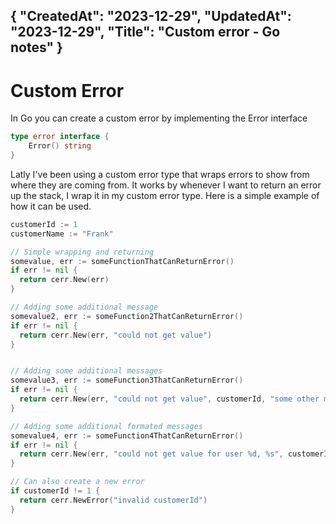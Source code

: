{
"CreatedAt": "2023-12-29",
"UpdatedAt": "2023-12-29",
"Title": "Custom error - Go notes"
}
---
# Custom Error
In Go you can create a custom error by implementing the Error interface 
```go
type error interface {
	Error() string
}
```
Latly I've been using a custom error type that wraps errors to show from where they are coming from. It works by whenever I want to return an error up the stack, I wrap it in my custom error type. Here is a simple example of how it can be used.

```go
customerId := 1
customerName := "Frank"

// Simple wrapping and returning
somevalue, err := someFunctionThatCanReturnError()
if err != nil {
  return cerr.New(err)
}

// Adding some additional message
somevalue2, err := someFunction2ThatCanReturnError()
if err != nil {
  return cerr.New(err, "could not get value")
}


// Adding some additional messages
somevalue3, err := someFunction3ThatCanReturnError()
if err != nil {
  return cerr.New(err, "could not get value", customerId, "some other message")
}

// Adding some additional formated messages
somevalue4, err := someFunction4ThatCanReturnError()
if err != nil {
  return cerr.New(err, "could not get value for user %d, %s", customerId, customerName)
}

// Can also create a new error 
if customerId != 1 {
  return cerr.NewError("invalid customerId")
}
```

